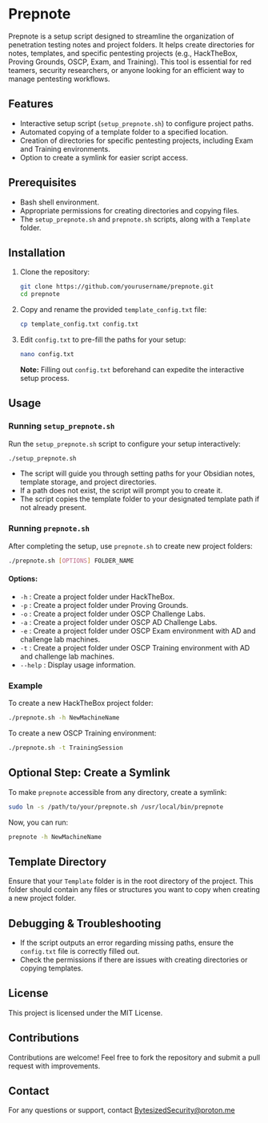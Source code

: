 
# Prepnote

Prepnote is a setup script designed to streamline the organization of penetration testing notes and project folders. It helps create directories for notes, templates, and specific pentesting projects (e.g., HackTheBox, Proving Grounds, OSCP, Exam, and Training). This tool is essential for red teamers, security researchers, or anyone looking for an efficient way to manage pentesting workflows.

## Features
- Interactive setup script (`setup_prepnote.sh`) to configure project paths.
- Automated copying of a template folder to a specified location.
- Creation of directories for specific pentesting projects, including Exam and Training environments.
- Option to create a symlink for easier script access.

## Prerequisites
- Bash shell environment.
- Appropriate permissions for creating directories and copying files.
- The `setup_prepnote.sh` and `prepnote.sh` scripts, along with a `Template` folder.

## Installation
1. Clone the repository:
    ```bash
    git clone https://github.com/yourusername/prepnote.git
    cd prepnote
    ```

2. Copy and rename the provided `template_config.txt` file:
    ```bash
    cp template_config.txt config.txt
    ```

3. Edit `config.txt` to pre-fill the paths for your setup:
    ```bash
    nano config.txt
    ```
   **Note:** Filling out `config.txt` beforehand can expedite the interactive setup process.

## Usage

### Running `setup_prepnote.sh`
Run the `setup_prepnote.sh` script to configure your setup interactively:
```bash
./setup_prepnote.sh
```
- The script will guide you through setting paths for your Obsidian notes, template storage, and project directories.
- If a path does not exist, the script will prompt you to create it.
- The script copies the template folder to your designated template path if not already present.

### Running `prepnote.sh`
After completing the setup, use `prepnote.sh` to create new project folders:
```bash
./prepnote.sh [OPTIONS] FOLDER_NAME
```

#### Options:
- `-h` : Create a project folder under HackTheBox.
- `-p` : Create a project folder under Proving Grounds.
- `-o` : Create a project folder under OSCP Challenge Labs.
- `-a` : Create a project folder under OSCP AD Challenge Labs.
- `-e` : Create a project folder under OSCP Exam environment with AD and challenge lab machines.
- `-t` : Create a project folder under OSCP Training environment with AD and challenge lab machines.
- `--help` : Display usage information.

### Example
To create a new HackTheBox project folder:
```bash
./prepnote.sh -h NewMachineName
```

To create a new OSCP Training environment:
```bash
./prepnote.sh -t TrainingSession
```

## Optional Step: Create a Symlink
To make `prepnote` accessible from any directory, create a symlink:
```bash
sudo ln -s /path/to/your/prepnote.sh /usr/local/bin/prepnote
```
Now, you can run:
```bash
prepnote -h NewMachineName
```

## Template Directory
Ensure that your `Template` folder is in the root directory of the project. This folder should contain any files or structures you want to copy when creating a new project folder.

## Debugging & Troubleshooting
- If the script outputs an error regarding missing paths, ensure the `config.txt` file is correctly filled out.
- Check the permissions if there are issues with creating directories or copying templates.

## License
This project is licensed under the MIT License.

## Contributions
Contributions are welcome! Feel free to fork the repository and submit a pull request with improvements.

## Contact
For any questions or support, contact BytesizedSecurity@proton.me
